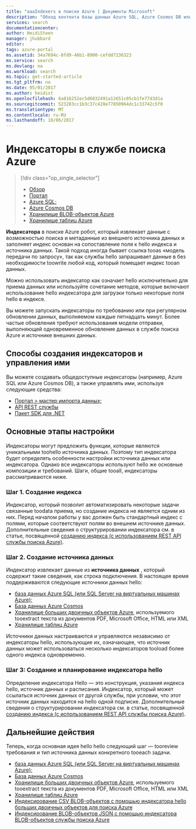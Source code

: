 ```yaml
---
title: "aaaIndexers в поиске Azure | Документы Microsoft"
description: "Обход контента базы данных Azure SQL, Azure Cosmos DB или для поиска данных tooextract хранилища Azure и заполнение индекса поиска Azure."
services: search
documentationcenter: 
author: HeidiSteen
manager: jhubbard
editor: 
tags: azure-portal
ms.assetid: 34a7694c-8fd9-46b1-8900-cefdd7236323
ms.service: search
ms.devlang: na
ms.workload: search
ms.topic: get-started-article
ms.tgt_pltfrm: na
ms.date: 05/01/2017
ms.author: heidist
ms.openlocfilehash: 6a816252ec5d6032491a12651c05cb1fe77d3d1a
ms.sourcegitcommit: 523283cc1b3c37c428e77850964dc1c33742c5f0
ms.translationtype: MT
ms.contentlocale: ru-RU
ms.lasthandoff: 10/06/2017
---
```

# <a name="indexers-in-azure-search"></a>Индексаторы в службе поиска Azure
> [!div class="op_single_selector"]
>
> * [Обзор](search-indexer-overview.md)
> * [Портал](search-import-data-portal.md)
> * [Azure SQL;](search-howto-connecting-azure-sql-database-to-azure-search-using-indexers.md)
> * [Azure Cosmos DB](search-howto-index-documentdb.md)
> * [Хранилище BLOB-объектов Azure](search-howto-indexing-azure-blob-storage.md)
> * [Хранилище таблиц Azure](search-howto-indexing-azure-tables.md)
>
>

**Индексатора** в поиске Azure робот, который извлекает данные с возможностью поиска и метаданные из внешнего источника данных и заполняет индекс основан на сопоставление поля к hello индекса и источника данных. Такой подход иногда бывает ссылка tooas «модель передачи по запросу», так как службы hello запрашивает данные в без необходимости toowrite любой код, который помещает индекс tooan данных.

Можно использовать индексатор как означает hello исключительно для приема данных или используйте сочетание методов, которые включают использование hello индексатора для загрузки только некоторые поля hello в индексе.

Вы можете запускать индексаторы по требованию или при регулярном обновлении данных, выполняемом каждые пятнадцать минут. Более частые обновления требуют использования модели отправки, выполняющей одновременное обновление данных в службе поиска Azure и источнике внешних данных.

## <a name="approaches-for-creating-and-managing-indexers"></a>Способы создания индексаторов и управления ими
Вы можете создавать общедоступные индексаторы (например, Azure SQL или Azure Cosmos DB), а также управлять ими, используя следующие средства:

* [Портал > мастер импорта данных;](search-get-started-portal.md)
* [API REST службы](https://msdn.microsoft.com/library/azure/dn946891.aspx)
* [Пакет SDK для .NET](https://msdn.microsoft.com/library/azure/microsoft.azure.search.iindexersoperations.aspx)

## <a name="basic-configuration-steps"></a>Основные этапы настройки
Индексаторы могут предложить функции, которые являются уникальными toohello источника данных. Поэтому тип индексатора будет определять особенности настройки источника данных или индексатора. Однако все индексаторы используют hello же основные композиции и требований. Шаги, общие tooall, индексаторы рассматриваются ниже.

### <a name="step-1-create-an-index"></a>Шаг 1. Создание индекса
Индексатор, который позволит автоматизировать некоторые задачи связанные toodata приема, но создание индекса не является одним из них. Перед началом работы у вас должен быть стандартный индекс с полями, которые соответствуют полям во внешнем источнике данных. Дополнительные сведения о структурировании индексатора см. в статье, посвященной [созданию индекса (с использованием REST API службы поиска Azure)](https://msdn.microsoft.com/library/azure/dn798941.aspx).

### <a name="step-2-create-a-data-source"></a>Шаг 2. Создание источника данных
Индексатор извлекает данные из **источника данных** , который содержит такие сведения, как строка подключения. В настоящее время поддерживаются следующие источники данных hello:

* [база данных Azure SQL (или SQL Server на виртуальных машинах Azure);](search-howto-connecting-azure-sql-database-to-azure-search-using-indexers.md)
* [База данных Azure Cosmos](search-howto-index-documentdb.md)
* [Хранилище больших двоичных объектов Azure](search-howto-indexing-azure-blob-storage.md), используемого tooextract текста из документов PDF, Microsoft Office, HTML или XML
* [Хранилище таблиц Azure](search-howto-indexing-azure-tables.md)

Источники данных настраиваются и управляются независимо от индексаторы hello, использующие их, означающее, что источник данных может использоваться несколько индексаторов tooload более одного индекса одновременно.

### <a name="step-3create-and-schedule-hello-indexer"></a>Шаг 3: Создание и планирование индексатора hello
Определение индексатора Hello — это конструкция, указания индекса hello, источник данных и расписания. Индексатор, который может ссылаться источник данных от другой службы, при условии, что этот источник данных находится на hello одной подписке. Дополнительные сведения о структурировании индексатора см. в статье, посвященной [созданию индекса (с использованием REST API службы поиска Azure)](https://msdn.microsoft.com/library/azure/dn946899.aspx).

## <a name="next-steps"></a>Дальнейшие действия
Теперь, когда основная идея hello hello следующий шаг — tooreview требования и тип источника данных конкретного tooeach задачи.

* [база данных Azure SQL (или SQL Server на виртуальных машинах Azure);](search-howto-connecting-azure-sql-database-to-azure-search-using-indexers.md)
* [База данных Azure Cosmos](search-howto-index-documentdb.md)
* [Хранилище больших двоичных объектов Azure](search-howto-indexing-azure-blob-storage.md), используемого tooextract текста из документов PDF, Microsoft Office, HTML или XML
* [Хранилище таблиц Azure](search-howto-indexing-azure-tables.md)
* [Индексирование CSV BLOB-объектов с помощью индексатора hello больших двоичных объектов для поиска Azure](search-howto-index-csv-blobs.md)
* [Индексирование BLOB-объектов JSON с помощью индексатора BLOB-объектов службы поиска Azure](search-howto-index-json-blobs.md)
